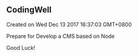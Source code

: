 ## CodingWell

Created on Wed Dec 13 2017 16:37:03 GMT+0800

Prepare for
Develop a CMS based on Node

Good Luck!